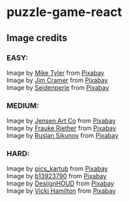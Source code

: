 # puzzle-game-react


## Image credits
### EASY: 
Image by [Mike Tyler](https://pixabay.com/users/tylermike525-19623825/?utm_source=link-attribution&utm_medium=referral&utm_campaign=image&utm_content=6078993) from [Pixabay](https://pixabay.com//?utm_source=link-attribution&utm_medium=referral&utm_campaign=image&utm_content=6078993)  
Image by [Jim Cramer](https://pixabay.com/users/jimbo457-27590699/?utm_source=link-attribution&utm_medium=referral&utm_campaign=image&utm_content=8674827) from [Pixabay](https://pixabay.com//?utm_source=link-attribution&utm_medium=referral&utm_campaign=image&utm_content=8674827)  
Image by [Seidenperle](https://pixabay.com/users/seidenperle-41220675/?utm_source=link-attribution&utm_medium=referral&utm_campaign=image&utm_content=8575768) from [Pixabay](https://pixabay.com//?utm_source=link-attribution&utm_medium=referral&utm_campaign=image&utm_content=8575768) 

### MEDIUM:  
Image by [Jensen Art Co](https://pixabay.com/users/jensenartofficial-31380959/?utm_source=link-attribution&utm_medium=referral&utm_campaign=image&utm_content=7628303) from [Pixabay](https://pixabay.com//?utm_source=link-attribution&utm_medium=referral&utm_campaign=image&utm_content=7628303)  
Image by [Frauke Riether](https://pixabay.com/users/neelam279-9820894/?utm_source=link-attribution&utm_medium=referral&utm_campaign=image&utm_content=8516924) from [Pixabay](https://pixabay.com//?utm_source=link-attribution&utm_medium=referral&utm_campaign=image&utm_content=8516924)  
Image by [Ruslan Sikunov](https://pixabay.com/users/ruslansikunov-11647343/?utm_source=link-attribution&utm_medium=referral&utm_campaign=image&utm_content=7933169) from [Pixabay](https://pixabay.com//?utm_source=link-attribution&utm_medium=referral&utm_campaign=image&utm_content=7933169) 

### HARD:  
Image by [pics\_kartub](https://pixabay.com/users/pics_kartub-14283008/?utm_source=link-attribution&utm_medium=referral&utm_campaign=image&utm_content=8694277) from [Pixabay](https://pixabay.com//?utm_source=link-attribution&utm_medium=referral&utm_campaign=image&utm_content=8694277)  
Image by [b13923790](https://pixabay.com/users/b13923790-23007053/?utm_source=link-attribution&utm_medium=referral&utm_campaign=image&utm_content=8664063) from [Pixabay](https://pixabay.com//?utm_source=link-attribution&utm_medium=referral&utm_campaign=image&utm_content=8664063)  
Image by [DesiignHOUD](https://pixabay.com/users/desiignhoud-21382660/?utm_source=link-attribution&utm_medium=referral&utm_campaign=image&utm_content=8229330) from [Pixabay](https://pixabay.com//?utm_source=link-attribution&utm_medium=referral&utm_campaign=image&utm_content=8229330)  
Image by [Vicki Hamilton](https://pixabay.com/users/flutie8211-17475707/?utm_source=link-attribution&utm_medium=referral&utm_campaign=image&utm_content=8588837) from [Pixabay](https://pixabay.com//?utm_source=link-attribution&utm_medium=referral&utm_campaign=image&utm_content=8588837)